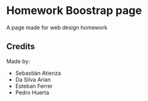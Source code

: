 # Homework Boostrap page
A page made for web design homework
## Credits
Made by:
- Sebastián Atienza
- Da Silva Arian
- Esteban Ferrer
- Pedro Huerta